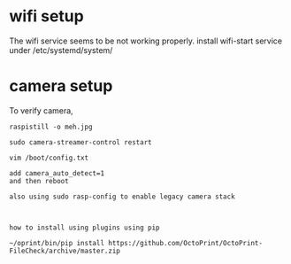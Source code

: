 # wifi setup

The wifi service seems to be not working properly.
install wifi-start service under /etc/systemd/system/


# camera setup

To verify camera, 
```
raspistill -o meh.jpg

sudo camera-streamer-control restart

vim /boot/config.txt

add camera_auto_detect=1
and then reboot

also using sudo rasp-config to enable legacy camera stack
```
```
```

```

how to install using plugins using pip

~/oprint/bin/pip install https://github.com/OctoPrint/OctoPrint-FileCheck/archive/master.zip


```
```
```
